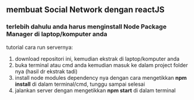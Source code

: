 ## membuat Social Network dengan reactJS

### terlebih dahulu anda harus menginstall Node Package Manager di laptop/komputer anda

tutorial cara run servernya:
1. download repositori ini, kemudian ekstrak di laptop/komputer anda
2. buka terminal atau cmd anda kemudian masuk ke dalam project folder nya (hasil dr ekstrak tadi)
3. install node modules dependency nya dengan cara mengetikkan **npm install** di dalam terminal/cmd, tunggu sampai selesai
4. jalankan server dengan mengetikkan **npm start** di dalam terminal